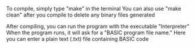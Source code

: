 To compile, simply type "make" in the terminal
You can also use "make clean" after you compile to delete any binary files generated

After compiling, you can run the program with the executable "Interpreter"
When the program runs, it will ask for a "BASIC program file name." Here you can enter a plain text (.txt) file containing BASIC code